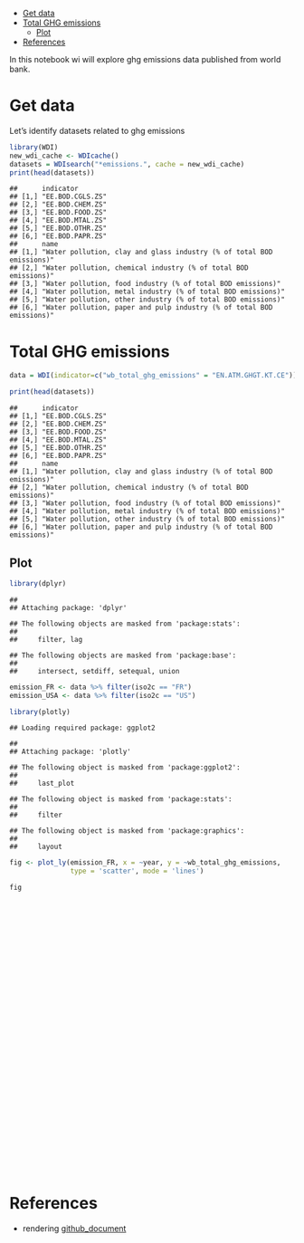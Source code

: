 -   [Get data](#get-data)
-   [Total GHG emissions](#total-ghg-emissions)
    -   [Plot](#plot)
-   [References](#references)

In this notebook wi will explore ghg emissions data published from world
bank.

# Get data

Let’s identify datasets related to ghg emissions

``` r
library(WDI)
new_wdi_cache <- WDIcache() 
datasets = WDIsearch("*emissions.", cache = new_wdi_cache)
print(head(datasets))
```

    ##      indicator       
    ## [1,] "EE.BOD.CGLS.ZS"
    ## [2,] "EE.BOD.CHEM.ZS"
    ## [3,] "EE.BOD.FOOD.ZS"
    ## [4,] "EE.BOD.MTAL.ZS"
    ## [5,] "EE.BOD.OTHR.ZS"
    ## [6,] "EE.BOD.PAPR.ZS"
    ##      name                                                                 
    ## [1,] "Water pollution, clay and glass industry (% of total BOD emissions)"
    ## [2,] "Water pollution, chemical industry (% of total BOD emissions)"      
    ## [3,] "Water pollution, food industry (% of total BOD emissions)"          
    ## [4,] "Water pollution, metal industry (% of total BOD emissions)"         
    ## [5,] "Water pollution, other industry (% of total BOD emissions)"         
    ## [6,] "Water pollution, paper and pulp industry (% of total BOD emissions)"

# Total GHG emissions

``` r
data = WDI(indicator=c("wb_total_ghg_emissions" = "EN.ATM.GHGT.KT.CE"))

print(head(datasets))
```

    ##      indicator       
    ## [1,] "EE.BOD.CGLS.ZS"
    ## [2,] "EE.BOD.CHEM.ZS"
    ## [3,] "EE.BOD.FOOD.ZS"
    ## [4,] "EE.BOD.MTAL.ZS"
    ## [5,] "EE.BOD.OTHR.ZS"
    ## [6,] "EE.BOD.PAPR.ZS"
    ##      name                                                                 
    ## [1,] "Water pollution, clay and glass industry (% of total BOD emissions)"
    ## [2,] "Water pollution, chemical industry (% of total BOD emissions)"      
    ## [3,] "Water pollution, food industry (% of total BOD emissions)"          
    ## [4,] "Water pollution, metal industry (% of total BOD emissions)"         
    ## [5,] "Water pollution, other industry (% of total BOD emissions)"         
    ## [6,] "Water pollution, paper and pulp industry (% of total BOD emissions)"

## Plot

``` r
library(dplyr)
```

    ## 
    ## Attaching package: 'dplyr'

    ## The following objects are masked from 'package:stats':
    ## 
    ##     filter, lag

    ## The following objects are masked from 'package:base':
    ## 
    ##     intersect, setdiff, setequal, union

``` r
emission_FR <- data %>% filter(iso2c == "FR")
emission_USA <- data %>% filter(iso2c == "US")

library(plotly)
```

    ## Loading required package: ggplot2

    ## 
    ## Attaching package: 'plotly'

    ## The following object is masked from 'package:ggplot2':
    ## 
    ##     last_plot

    ## The following object is masked from 'package:stats':
    ## 
    ##     filter

    ## The following object is masked from 'package:graphics':
    ## 
    ##     layout

``` r
fig <- plot_ly(emission_FR, x = ~year, y = ~wb_total_ghg_emissions, 
               type = 'scatter', mode = 'lines')

fig
```

<div id="htmlwidget-f54713266c324179b277" style="width:672px;height:480px;" class="plotly html-widget"></div>
<script type="application/json" data-for="htmlwidget-f54713266c324179b277">{"x":{"visdat":{"3e3829454552":["function () ","plotlyVisDat"]},"cur_data":"3e3829454552","attrs":{"3e3829454552":{"x":{},"y":{},"mode":"lines","alpha_stroke":1,"sizes":[10,100],"spans":[1,20],"type":"scatter"}},"layout":{"margin":{"b":40,"l":60,"t":25,"r":10},"xaxis":{"domain":[0,1],"automargin":true,"title":"year"},"yaxis":{"domain":[0,1],"automargin":true,"title":"wb_total_ghg_emissions"},"hovermode":"closest","showlegend":false},"source":"A","config":{"showSendToCloud":false},"data":[{"x":[2012,2011,2010,2009,2008,2007,2006,2005,2004,2003,2002,2001,2000,1999,1998,1997,1996,1995,1994,1993,1992,1991,1990,1989,1988,1987,1986,1985,1984,1983,1982,1981,1980,1979,1978,1977,1976,1975,1974,1973,1972,1971,1970],"y":[499146.634492193,502656.654982811,532133.040360555,527525.776542167,544424.0617,540947.1359,547361.3761,557130.1263,560648.8432,564607.176,557850.1275,565204.3298,559922.199,563699.027,577851.541,565220.99,572529.08,543013.14,538140.6,541094.38,564014.19,580971.95,554685.28,547917.63,533912.04,547516.39,549474.89,561940.72,575218.36,584373.15,597074.4,621534.31,675156.85,697434.69,687571.95,667440.965,679365.4,634882.235,674903,691091.495,650356.94,629907.505,614501.57],"mode":"lines","type":"scatter","marker":{"color":"rgba(31,119,180,1)","line":{"color":"rgba(31,119,180,1)"}},"error_y":{"color":"rgba(31,119,180,1)"},"error_x":{"color":"rgba(31,119,180,1)"},"line":{"color":"rgba(31,119,180,1)"},"xaxis":"x","yaxis":"y","frame":null}],"highlight":{"on":"plotly_click","persistent":false,"dynamic":false,"selectize":false,"opacityDim":0.2,"selected":{"opacity":1},"debounce":0},"shinyEvents":["plotly_hover","plotly_click","plotly_selected","plotly_relayout","plotly_brushed","plotly_brushing","plotly_clickannotation","plotly_doubleclick","plotly_deselect","plotly_afterplot","plotly_sunburstclick"],"base_url":"https://plot.ly"},"evals":[],"jsHooks":[]}</script>

# References

-   rendering
    [github_document](https://rmarkdown.rstudio.com/github_document_format.html)
